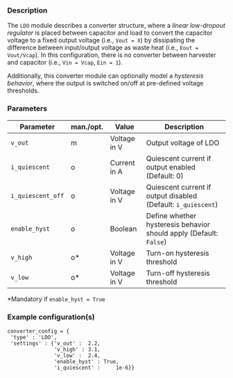 ### Description 

The `LDO` module describes a converter structure, where a *linear low-dropout regulator* is placed between capacitor and load to convert the capacitor voltage to a fixed output voltage (i.e., `Vout = X`) by dissipating the difference between input/output voltage as waste heat (i.e., `Eout = Vout/Vcap`). In this configuration, there is no converter between harvester and capacitor (i.e., `Vin = Vcap`, `Ein = 1`). 

Additionally, this converter module can optionally model a *hysteresis behavior*, where the output is switched on/off at pre-defined voltage thresholds.
### Parameters

| **Parameter** | **man./opt.** | **Value**                | **Description**                                                                                                      |
|---------------|---------------|--------------------------|----------------------------------------------------------------------------------------------------------------------|
|     `v_out`     |     m         |    Voltage in V   |  Output voltage of LDO   | 
|     `i_quiescent`     |     o         |    Current in A   |  Quiescent current if output enabled (Default: 0)   |
|     `i_quiescent_off`     |     o         |    Voltage in V   | Quiescent current if output disabled (Default: `i_quiescent`)   |
|     `enable_hyst`     |     o         |    Boolean   |  Define whether hysteresis behavior should apply (Default: `False`)  |
|     `v_high`     |     o*         |    Voltage in V   |  Turn-on  hysteresis threshold   |
|     `v_low`     |     o*         |    Voltage in V   |  Turn-off  hysteresis threshold   |
\*Mandatory if `enable_hyst = True` 

### Example configuration(s)

```
converter_config = {
 'type' : 'LDO',
 'settings' : {'v_out' :  2.2,  
			   'v_high' : 3.1,  
			   'v_low' :  2.4,   
			   'enable_hyst' : True,
			   'i_quiescent' :     1e-6}}
```